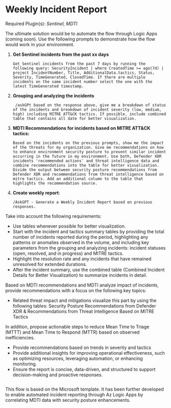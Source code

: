 # Weekly Incident Report

Required Plugin(s): *Sentinel, MDTI*

The ultimate solution would be to automate the flow through Logic Apps (coming soon). Use the following prompts to demonstrate how the flow would work in your environment.

1. **Get Sentinel incidents from the past xx days**
   ```
   Get Sentinel incidents from the past 7 days by running the following query: SecurityIncident | where CreatedTime >= ago(7d) | project IncidentNumber, Title, AdditionalData.tactics, Status, Severity, TimeGenerated, ClosedTime. If there are multiple incidents on the same incident number select the one with the latest TimeGenerated timestamp.
   ```

2. **Grouping and analyzing the incidents**
   ```
    /askGPt based on the response above, give me a breakdown of status of the incidents and breakdown of incident severity (low, medium, high) including MITRE ATT&CK tactics. If possible, include combined table that contains all date for better visualization.
   ```
   
3. **MDTI Recommendations for incidents based on MITRE ATT&CK tactics:**
   ```
   Based on the incidents on the previous prompts, show me the impact of the threats for my organization. Give me recommendations on how to enhance environment security posture to prevent similar incident occurring in the future in my environment. Use both, Defender XDR incidents 'recommended actions' and threat intelligence data and combine recommendations into the table for better visualization. Divide the output between security posture recommendations from Defender XDR and recommendations from threat intelligence based on mitre tactics. Add an additional column to the table that highlights the recommendation source.
   ```
   
4. **Create weekly report**:
   ```
   /AskGPT - Generate a Weekly Incident Report based on previous responses. 

Take into account the following requirements: 
- Use tables whenever possible for better visualization. 
- Start with the incident and tactics summary tables by providing the total number of incidents reported during the period, highlighting any patterns or anomalies observed in the volume, and including key parameters from the grouping and analyzing incidents: incident statuses (open, resolved, and in progress) and MITRE tactics. 
- Highlight the resolution rate and any incidents that have remained unresolved for extended durations.
- After the incident summary, use the combined table (Combined Incident Details for Better Visualization) to summarize incidents in detail.

Based on MDTI recommendations and MDTI analyze impact of incidents, provide recommendations with a focus on the following key topics: 
- Related threat impact and mitigations visualize this part by using the following tables: Security Posture Recommendations from Defender XDR & Recommendations from Threat Intelligence Based on MITRE Tactics

In addition, propose actionable steps to reduce Mean Time to Triage (MTTT) and Mean Time to Respond (MTTR) based on observed inefficiencies. 
- Provide recommendations based on trends in severity and tactics
- Provide additional insights for improving operational effectiveness, such as optimizing resources, leveraging automation, or enhancing monitoring. 
- Ensure the report is concise, data-driven, and structured to support decision-making and proactive responses.
   ```

This flow is based on the Microsoft template. It has been further developed to enable automated incident reporting through Az Logic Apps by correlating MDTI data with security posture enhancements. 
